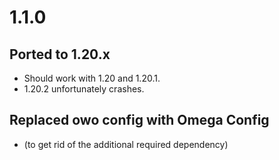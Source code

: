 # 1.1.0

## Ported to 1.20.x

- Should work with 1.20 and 1.20.1. 
- 1.20.2 unfortunately crashes.

## Replaced owo config with Omega Config 
- (to get rid of the additional required dependency)